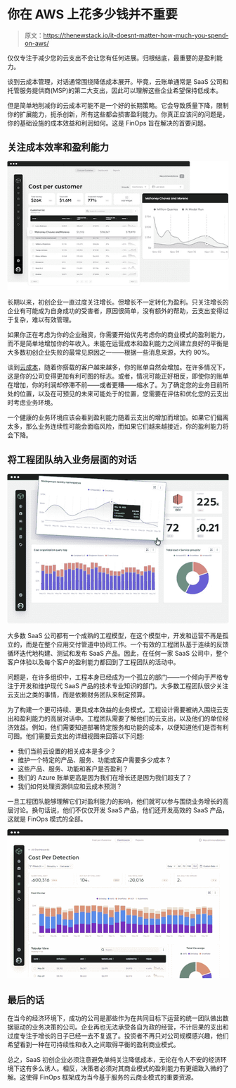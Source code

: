 # 你在 AWS 上花多少钱并不重要

> 原文：<https://thenewstack.io/it-doesnt-matter-how-much-you-spend-on-aws/>

仅仅专注于减少您的云支出不会让您有任何进展。归根结底，最重要的是盈利能力。

谈到云成本管理，对话通常围绕降低成本展开。毕竟，云账单通常是 SaaS 公司和托管服务提供商(MSP)的第二大支出，因此可以理解这些企业希望保持低成本。

但是简单地削减你的云成本可能不是一个好的长期策略。它会导致质量下降，限制你的扩展能力，扼杀创新，所有这些都会损害盈利能力。你真正应该问的问题是，你的基础设施的成本效益和利润如何。这是 FinOps 旨在解决的首要问题。

## 关注成本效率和盈利能力

![](img/4647f00cf12710162b1cc5d9d540cd70.png)

长期以来，初创企业一直过度关注增长。但增长不一定转化为盈利。只关注增长的企业有可能成为自身成功的受害者，原因很简单，没有额外的帮助，云支出变得过于复杂，难以有效管理。

如果你正在考虑为你的企业融资，你需要开始优先考虑你的商业模式的盈利能力，而不是简单地增加你的年收入。未能在运营成本和盈利能力之间建立良好的平衡是大多数初创企业失败的最常见原因之一——根据一些消息来源，大约 90%。

谈到[云成本](https://thenewstack.io/improving-price-performance-lowers-infrastructure-costs/)，随着你搭载的客户越来越多，你的账单自然会增加。在许多情况下，这是你的公司变得更加有利可图的标志。或者，情况可能正好相反，即使你的账单在增加，你的利润却停滞不前——或者更糟——缩水了。为了确定您的业务目前所处的位置，以及在可预见的未来可能处于的位置，您需要在评估和优化您的云支出时考虑业务环境。

一个健康的业务环境应该会看到盈利能力随着云支出的增加而增加。如果它们偏离太多，那么业务连续性可能会面临风险，而如果它们越来越接近，你的盈利能力将会下降。

## 将工程团队纳入业务层面的对话

![](img/320386637c0954845fe2ce5b3b06ad73.png)

大多数 SaaS 公司都有一个成熟的工程模型，在这个模型中，开发和运营不再是孤立的，而是在整个应用交付管道中协同工作。一个有效的工程团队基于连续的反馈循环迭代地构建、测试和发布 SaaS 产品。因此，在任何一家 SaaS 公司中，整个客户体验以及每个客户的盈利能力都回到了工程团队的活动中。

问题是，在许多组织中，工程本身已经成为一个孤立的部门——一个倾向于严格专注于开发和维护现代 SaaS 产品的技术专业知识的部门。大多数工程团队很少关注云支出之类的事情，而是依赖财务团队来制定预算。

为了构建一个更可持续、更具成本效益的业务模式，工程设计需要被纳入围绕云支出和盈利能力的高层对话中。工程团队需要了解他们的云支出，以及他们的单位经济效益。例如，他们需要知道部署特定服务和功能的成本，以便知道他们是否有利可图。他们需要云支出的详细视图来回答以下问题:

*   我们当前云设置的相关成本是多少？
*   维护一个特定的产品、服务、功能或客户需要多少成本？
*   这些产品、服务、功能和客户是否盈利？
*   我们的 Azure 账单更高是因为我们在增长还是因为我们超支了？
*   我们如何处理资源供应和云成本预测？

一旦工程团队能够理解它们对盈利能力的影响，他们就可以参与围绕业务增长的高层讨论。换句话说，他们不仅仅开发 SaaS 产品，他们还开发高效的 SaaS 产品，这就是 FinOps 模式的全部。

![](img/8ec341641583dd75afd1189fabb50419.png)

## 最后的话

在当今的经济环境下，成功的公司是那些作为在共同目标下运营的统一团队做出数据驱动的业务决策的公司。企业再也无法承受各自为政的经营，不计后果的支出和过度专注于增长的日子已经一去不复返了。投资者不再只对公司规模感兴趣，他们希望看到一种在可持续性和收入之间取得平衡的盈利商业模式。

总之，SaaS 初创企业必须注意避免单纯关注降低成本，无论在令人不安的经济环境下这有多么诱人。相反，决策者必须对其商业模式的盈利能力有更细致入微的了解。这使得 FinOps 框架成为当今基于服务的云商业模式的重要资源。

<svg xmlns:xlink="http://www.w3.org/1999/xlink" viewBox="0 0 68 31" version="1.1"><title>Group</title> <desc>Created with Sketch.</desc></svg>
